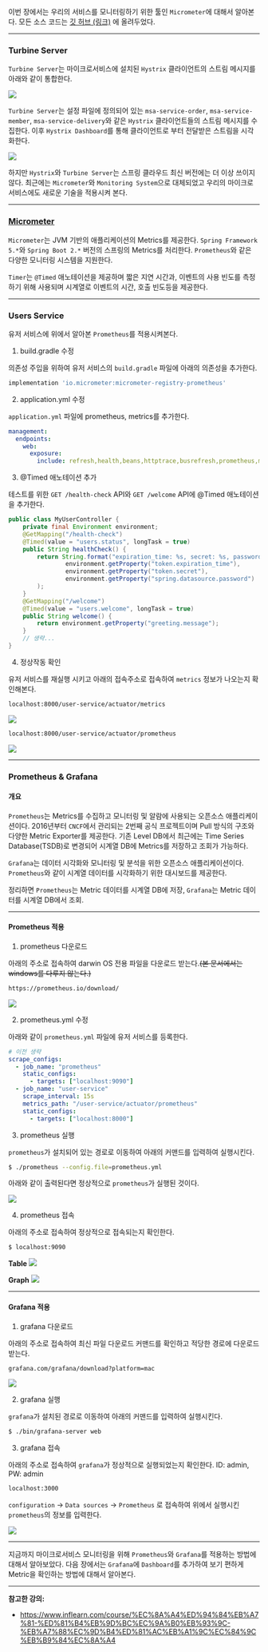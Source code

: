 이번 장에서는 우리의 서비스를 모니터링하기 위한 툴인 `Micrometer`에 대해서 알아본다.
모든 소스 코드는 [깃 허브 (링크)](https://github.com/roy-zz/spring-cloud) 에 올려두었다.

---

### Turbine Server

`Turbine Server`는 마이크로서비스에 설치된 `Hystrix` 클라이언트의 스트림 메시지를 아래와 같이 통합한다.

![](micrometer_image/turbine-server-diagram.png)

`Turbine Server`는 설정 파일에 정의되어 있는 `msa-service-order`, `msa-service-member`, `msa-service-delivery`와 같은 `Hystrix` 클라이언트들의 스트림 메시지를 수집한다.
이후 `Hystrix Dashboard`를 통해 클라이언트로 부터 전달받은 스트림을 시각화한다.

![](micrometer_image/turbine-server-flow.png)

하지만 `Hystrix`와 `Turbine Server`는 스프링 클라우드 최신 버전에는 더 이상 쓰이지 않다.
최근에는 `Micrometer`와 `Monitoring System`으로 대체되었고 우리의 마이크로서비스에도 새로운 기술을 적용시켜 본다.

---

### [Micrometer](https://micrometer.io)

`Micrometer`는 JVM 기반의 애플리케이션의 Metrics를 제공한다.
`Spring Framework 5.*`와 `Spring Boot 2.*` 버전의 스프링의 Metrics를 처리한다.
`Prometheus`와 같은 다양한 모니터링 시스템을 지원한다.

`Timer`는 `@Timed` 애노테이션을 제공하며 짧은 지연 시간과, 이벤트의 사용 빈도를 측정하기 위해 사용되며 시계열로 이벤트의 시간, 호출 빈도등을 제공한다.

---

### Users Service

유저 서비스에 위에서 알아본 `Prometheus`를 적용시켜본다.

1. build.gradle 수정

의존성 주입을 위하여 유저 서비스의 `build.gradle` 파일에 아래의 의존성을 추가한다.

```bash
implementation 'io.micrometer:micrometer-registry-prometheus'
```

2. application.yml 수정

`application.yml` 파일에 prometheus, metrics를 추가한다.

```yaml
management:
  endpoints:
    web:
      exposure:
        include: refresh,health,beans,httptrace,busrefresh,prometheus,metrics
```

3. @Timed 애노테이션 추가

테스트를 위한 `GET /health-check` API와 `GET /welcome` API에 @Timed 애노테이션을 추가한다.

```java
public class MyUserController {
    private final Environment environment;
    @GetMapping("/health-check")
    @Timed(value = "users.status", longTask = true)
    public String healthCheck() {
        return String.format("expiration_time: %s, secret: %s, password: %s",
                environment.getProperty("token.expiration_time"),
                environment.getProperty("token.secret"),
                environment.getProperty("spring.datasource.password")
        );
    }
    @GetMapping("/welcome")
    @Timed(value = "users.welcome", longTask = true)
    public String welcome() {
        return environment.getProperty("greeting.message");
    }
    // 생략...
}
```

4. 정상작동 확인

유저 서비스를 재실행 시키고 아래의 접속주소로 접속하여 `metrics` 정보가 나오는지 확인해본다.

```bash
localhost:8000/user-service/actuator/metrics
```

![](micrometer_image/actuator-metrics.png)

```bash
localhost:8000/user-service/actuator/prometheus
```

![](micrometer_image/actuator-prometheus.png)

---

### Prometheus & Grafana

#### 개요

`Prometheus`는 Metrics를 수집하고 모니터링 및 알람에 사용되는 오픈소스 애플리케이션이다.
2016년부터 `CNCF`에서 관리되는 2번째 공식 프로젝트이며 Pull 방식의 구조와 다양한 Metric Exporter를 제공한다.
기존 Level DB에서 최근에는 Time Series Database(TSDB)로 변경되어 시계열 DB에 Metrics를 저장하고 조회가 가능하다.

`Grafana`는 데이터 시각화와 모니터링 및 분석을 위한 오픈소스 애플리케이션이다.
`Prometheus`와 같이 시계열 데이터를 시각화하기 위한 대시보드를 제공한다.

정리하면 `Prometheus`는 Metric 데이터를 시계열 DB에 저장, `Grafana`는 Metric 데이터를 시계열 DB에서 조회.

---

#### Prometheus 적용

1. prometheus 다운로드

아래의 주소로 접속하여 darwin OS 전용 파일을 다운로드 받는다.~~(본 문서에서는 windows를 다루지 않는다.)~~

```bash
https://prometheus.io/download/
```

![](micrometer_image/prometheus-download.png)

2. prometheus.yml 수정

아래와 같이 `prometheus.yml` 파일에 유저 서비스를 등록한다.

```yaml
# 이전 생략
scrape_configs:
  - job_name: "prometheus"
    static_configs:
      - targets: ["localhost:9090"]
  - job_name: "user-service"
    scrape_interval: 15s
    metrics_path: "/user-service/actuator/prometheus"
    static_configs:
      - targets: ["localhost:8000"]
```

3. prometheus 실행

`prometheus`가 설치되어 있는 경로로 이동하여 아래의 커맨드를 입력하여 실행시킨다.

```bash
$ ./prometheus --config.file=prometheus.yml
```

아래와 같이 출력된다면 정상적으로 `prometheus`가 실행된 것이다.

![](micrometer_image/run-prometheus-success.png)

4. prometheus 접속

아래의 주소로 접속하여 정상적으로 접속되는지 확인한다.

```bash
$ localhost:9090
```

**Table**
![](micrometer_image/prometheus-table.png)

**Graph**
![](micrometer_image/prometheus-graph.png)

---

#### Grafana 적용

1. grafana 다운로드

아래의 주소로 접속하여 최신 파일 다운로드 커맨드를 확인하고 적당한 경로에 다운로드 받는다.

```bash
grafana.com/grafana/download?platform=mac
```

![](micrometer_image/grafana-download.png)

2. grafana 실행

`grafana`가 설치된 경로로 이동하여 아래의 커맨드를 입력하여 실행시킨다.

```bash
$ ./bin/grafana-server web
```

3. grafana 접속

아래의 주소로 접속하여 `grafana`가 정상적으로 실행되었는지 확인한다.
ID: admin, PW: admin

```bash
localhost:3000
```

`configuration` -> `Data sources` -> `Prometheus` 로 접속하여 위에서 실행시킨 `prometheus`의 정보를 입력한다.

![](micrometer_image/save-prometheus-datasource.png)

---

지금까지 마이크로서비스 모니터링을 위해 `Prometheus`와 `Grafana`를 적용하는 방법에 대해서 알아보았다.
다음 장에서는 `Grafana`에 `Dashboard`를 추가하여 보기 편하게 Metric을 확인하는 방법에 대해서 알아본다.

---

**참고한 강의:**

- https://www.inflearn.com/course/%EC%8A%A4%ED%94%84%EB%A7%81-%ED%81%B4%EB%9D%BC%EC%9A%B0%EB%93%9C-%EB%A7%88%EC%9D%B4%ED%81%AC%EB%A1%9C%EC%84%9C%EB%B9%84%EC%8A%A4